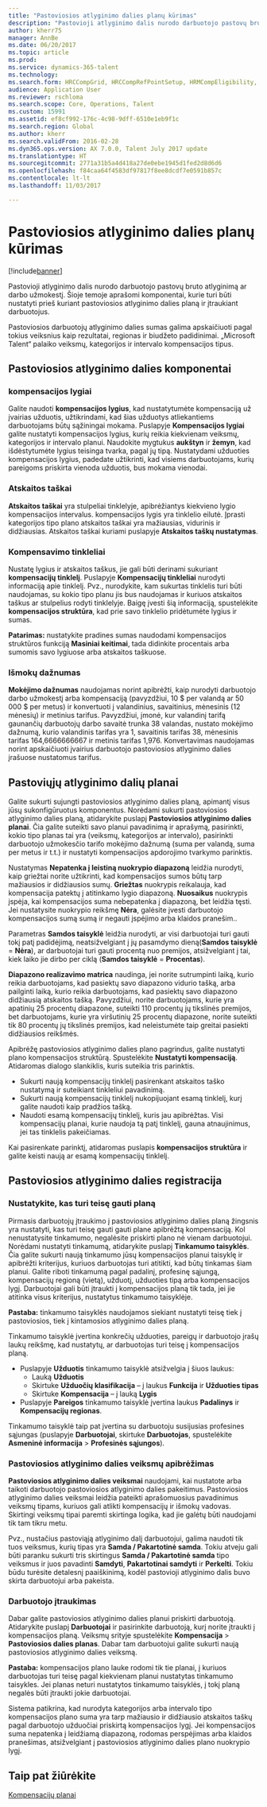 ```yaml
---
title: "Pastoviosios atlyginimo dalies planų kūrimas"
description: "Pastovioji atlyginimo dalis nurodo darbuotojo pastovų bruto atlyginimą ar darbo užmokestį. Šiame straipsnyje aprašomi komponentai, kurie turi būti nustatyti prieš kuriant pastoviosios atlyginimo dalies planą ir įtraukiant darbuotojus."
author: kherr75
manager: AnnBe
ms.date: 06/20/2017
ms.topic: article
ms.prod: 
ms.service: dynamics-365-talent
ms.technology: 
ms.search.form: HRCCompGrid, HRCCompRefPointSetup, HRMCompEligibility, HRMCompEvent, HRMFixedCompPlanTable
audience: Application User
ms.reviewer: rschloma
ms.search.scope: Core, Operations, Talent
ms.custom: 15991
ms.assetid: ef8cf992-176c-4c98-9dff-6510e1eb9f1c
ms.search.region: Global
ms.author: kherr
ms.search.validFrom: 2016-02-28
ms.dyn365.ops.version: AX 7.0.0, Talent July 2017 update
ms.translationtype: HT
ms.sourcegitcommit: 2771a31b5a4d418a27de0ebe1945d1fed2d8d6d6
ms.openlocfilehash: f84caa64f4583df97817f8ee8dcdf7e0591b857c
ms.contentlocale: lt-lt
ms.lasthandoff: 11/03/2017

---
```


# <a name="create-fixed-compensation-plans"></a>Pastoviosios atlyginimo dalies planų kūrimas

[!include[banner](includes/banner.md)]


Pastovioji atlyginimo dalis nurodo darbuotojo pastovų bruto atlyginimą ar darbo užmokestį. Šioje temoje aprašomi komponentai, kurie turi būti nustatyti prieš kuriant pastoviosios atlyginimo dalies planą ir įtraukiant darbuotojus.

Pastoviosios darbuotojų atlyginimo dalies sumas galima apskaičiuoti pagal tokius veiksnius kaip rezultatai, regionas ir biudžeto padidinimai. „Microsoft Talent“ palaiko veiksmų, kategorijos ir intervalo kompensacijos tipus.

## <a name="fixed-compensation-components"></a>Pastoviosios atlyginimo dalies komponentai
### <a name="compensation-levels"></a>kompensacijos lygiai

Galite naudoti **kompensacijos lygius**, kad nustatytumėte kompensaciją už įvairias užduotis, užtikrindami, kad šias užduotys atliekantiems darbuotojams būtų sąžiningai mokama. Puslapyje **Kompensacijos lygiai** galite nustatyti kompensacijos lygius, kurių reikia kiekvienam veiksmų, kategorijos ir intervalo planui. Naudokite mygtukus **aukštyn** ir **žemyn**, kad išdėstytumėte lygius teisinga tvarka, pagal jų tipą. Nustatydami užduoties kompensacijos lygius, padedate užtikrinti, kad visiems darbuotojams, kurių pareigoms priskirta vienoda užduotis, bus mokama vienodai.

### <a name="reference-points"></a>Atskaitos taškai

**Atskaitos taškai** yra stulpeliai tinklelyje, apibrėžiantys kiekvieno lygio kompensacijos intervalus. kompensacijos lygis yra tinklelio eilutė. Įprasti kategorijos tipo plano atskaitos taškai yra mažiausias, vidurinis ir didžiausias. Atskaitos taškai kuriami puslapyje **Atskaitos taškų nustatymas**.

### <a name="compensation-grids"></a>Kompensavimo tinkleliai

Nustatę lygius ir atskaitos taškus, jie gali būti derinami sukuriant **kompensacijų tinklelį**. Puslapyje **Kompensacijų tinkleliai** nurodyti informaciją apie tinklelį. Pvz., nurodykite, kam sukurtas tinklelis turi būti naudojamas, su kokio tipo planu jis bus naudojamas ir kuriuos atskaitos taškus ar stulpelius rodyti tinklelyje. Baigę įvesti šią informaciją, spustelėkite **kompensacijos struktūra**, kad prie savo tinklelio pridėtumėte lygius ir sumas. 

**Patarimas:** nustatykite pradines sumas naudodami kompensacijos struktūros funkciją **Masiniai keitimai**, tada didinkite procentais arba sumomis savo lygiuose arba atskaitos taškuose.

### <a name="pay-frequencies"></a>Išmokų dažnumas

**Mokėjimo dažnumas** naudojamas norint apibrėžti, kaip nurodyti darbuotojo darbo užmokestį arba kompensaciją (pavyzdžiui, 10 $ per valandą ar 50 000 $ per metus) ir konvertuoti į valandinius, savaitinius, mėnesinis (12 mėnesių) ir metinius tarifus. Pavyzdžiui, įmonė, kur valandinį tarifą gaunančių darbuotojų darbo savaitė trunka 38 valandas, nustato mokėjimo dažnumą, kurio valandinis tarifas yra 1, savaitinis tarifas 38, mėnesinis tarifas 164,6666666667 ir metinis tarifas 1,976. Konvertavimas naudojamas norint apskaičiuoti įvairius darbuotojo pastoviosios atlyginimo dalies įrašuose nustatomus tarifus.

## <a name="fixed-compensation-plans"></a>Pastoviųjų atlyginimo dalių planai
Galite sukurti sujungti pastoviosios atlyginimo dalies planą, apimantį visus jūsų sukonfigūruotus komponentus. Norėdami sukurti pastoviosios atlyginimo dalies planą, atidarykite puslapį **Pastoviosios atlyginimo dalies planai**. Čia galite suteikti savo planui pavadinimą ir aprašymą, pasirinkti, kokio tipo planas tai yra (veiksmų, kategorijos ar intervalo), pasirinkti darbuotojo užmokesčio tarifo mokėjimo dažnumą (suma per valandą, suma per metus ir t.t.) ir nustatyti kompensacijos apdorojimo tvarkymo parinktis. 

Nustatymas **Nepatenka į leistiną nuokrypio diapazoną** leidžia nurodyti, kaip griežtai norite užtikrinti, kad kompensacijos sumos būtų tarp mažiausios ir didžiausios sumų. **Griežtas** nuokrypis reikalauja, kad kompensacija patektų į atitinkamo lygio diapazoną. **Nuosaikus** nuokrypis įspėja, kai kompensacijos suma nebepatenka į diapazoną, bet leidžia tęsti. Jei nustatysite nuokrypio reikšmę **Nėra**, galėsite įvesti darbuotojo kompensacijos sumą sumą ir negauti įspėjimo arba klaidos pranešim.. 

Parametras **Samdos taisyklė** leidžia nurodyti, ar visi darbuotojai turi gauti tokį patį padidėjimą, neatsižvelgiant į jų pasamdymo dieną(**Samdos taisyklė**  = **Nėra**), ar darbuotojai turi gauti procentą nuo premijos, atsižvelgiant į tai, kiek laiko jie dirbo per ciklą (**Samdos taisyklė**  = **Procentas**). 

**Diapazono realizavimo matrica** naudinga, jei norite sutrumpinti laiką, kurio reikia darbuotojams, kad pasiektų savo diapazono vidurio tašką, arba pailginti laiką, kurio reikia darbuotojams, kad pasiektų savo diapazono didžiausią atskaitos tašką. Pavyzdžiui, norite darbuotojams, kurie yra apatinių 25 procentų diapazone, suteikti 110 procentų jų tikslinės premijos, bet darbuotojams, kurie yra viršutinių 25 procentų diapazone, norite suteikti tik 80 procentų jų tikslinės premijos, kad neleistumėte taip greitai pasiekti didžiausios reikšmės. 

Apibrėžę pastoviosios atlyginimo dalies plano pagrindus, galite nustatyti plano kompensacijos struktūrą. Spustelėkite **Nustatyti kompensaciją**. Atidaromas dialogo slankiklis, kuris suteikia tris parinktis.

-   Sukurti naują kompensacijų tinklelį pasirenkant atskaitos taško nustatymą ir suteikiant tinkleliui pavadinimą.
-   Sukurti naują kompensacijų tinklelį nukopijuojant esamą tinklelį, kurį galite naudoti kaip pradžios tašką.
-   Naudoti esamą kompensacijų tinklelį, kuris jau apibrėžtas. Visi kompensacijų planai, kurie naudoja tą patį tinklelį, gauna atnaujinimus, jei tas tinklelis pakeičiamas.

Kai pasirenkate parinktį, atidaromas puslapis **kompensacijos struktūra** ir galite keisti naują ar esamą kompensacijų tinklelį.

## <a name="fixed-compensation-enrollment"></a>Pastoviosios atlyginimo dalies registracija
### <a name="determine-who-is-eligible-for-the-plan"></a>Nustatykite, kas turi teisę gauti planą

Pirmasis darbuotojų įtraukimo į pastoviosios atlyginimo dalies planą žingsnis yra nustatyti, kas turi teisę gauti gauti plane apibrėžtą kompensaciją. Kol nenustatysite tinkamumo, negalėsite priskirti plano nė vienam darbuotojui. Norėdami nustatyti tinkamumą, atidarykite puslapį **Tinkamumo taisyklės**. Čia galite sukurti naują tinkamumo jūsų kompensacijos planui taisyklę ir apibrėžti kriterijus, kuriuos darbuotojas turi atitikti, kad būtų tinkamas šiam planui. Galite riboti tinkamumą pagal padalinį, profesinę sąjungą, kompensacijų regioną (vietą), užduotį, užduoties tipą arba kompensacijos lygį. Darbuotojai gali būti įtraukti į kompensacijos planą tik tada, jei jie atitinka visus kriterijus, nustatytus tinkamumo taisyklėje. 

**Pastaba:** tinkamumo taisyklės naudojamos siekiant nustatyti teisę tiek į pastoviosios, tiek į kintamosios atlyginimo dalies planą. 

Tinkamumo taisyklė įvertina konkrečių užduoties, pareigų ir darbuotojo įrašų laukų reikšmę, kad nustatytų, ar darbuotojas turi teisę į kompensacijos planą.

-   Puslapyje **Užduotis** tinkamumo taisyklė atsižvelgia į šiuos laukus:
    -   Lauką **Užduotis**
    -   Skirtuke **Užduočių klasifikacija** – į laukus **Funkcija** ir **Užduoties tipas**
    -   Skirtuke **Kompensacija** – į lauką **Lygis**
-   Puslapyje **Pareigos** tinkamumo taisyklė įvertina laukus **Padalinys** ir **Kompensacijų regionas**.

Tinkamumo taisyklė taip pat įvertina su darbuotoju susijusias profesines sąjungas (puslapyje **Darbuotojai**, skirtuke **Darbuotojas**, spustelėkite **Asmeninė informacija** &gt; **Profesinės sąjungos**).

### <a name="define-fixed-compensation-actions"></a>Pastoviosios atlyginimo dalies veiksmų apibrėžimas

**Pastoviosios atlyginimo dalies veiksmai** naudojami, kai nustatote arba taikoti darbuotojo pastoviosios atlyginimo dalies pakeitimus. Pastoviosios atlyginimo dalies veiksmai leidžia pateikti aprašomuosius pavadinimus veiksmų tipams, kuriuos gali atlikti kompensacijų ir išmokų vadovas. Skirtingi veiksmų tipai paremti skirtinga logika, kad jie galėtų būti naudojami tik tam tikru metu. 

Pvz., nustačius pastoviąją atlyginimo dalį darbuotojui, galima naudoti tik tuos veiksmus, kurių tipas yra **Samda / Pakartotinė samda**. Tokiu atveju gali būti paranku sukurti tris skirtingus **Samda / Pakartotinė samda** tipo veiksmus ir juos pavadinti **Samdyti**, **Pakartotinai samdyti** ir **Perkelti**. Tokiu būdu turėsite detalesnį paaiškinimą, kodėl pastovioji atlyginimo dalis buvo skirta darbuotojui arba pakeista.

### <a name="enroll-the-employee"></a>Darbuotojo įtraukimas

Dabar galite pastoviosios atlyginimo dalies planui priskirti darbuotoją. Atidarykite puslapį **Darbuotojai** ir pasirinkite darbuotoją, kurį norite įtraukti į kompensacijos planą. Veiksmų srityje spustelėkite **Kompensacija** &gt; **Pastoviosios dalies planas**. Dabar tam darbuotojui galite sukurti naują pastoviosios atlyginimo dalies veiksmą. 

**Pastaba:** kompensacijos plano lauke rodomi tik tie planai, į kuriuos darbuotojas turi teisę pagal kiekvienam planui nustatytas tinkamumo taisykles. Jei planas neturi nustatytos tinkamumo taisyklės, į tokį planą negalės būti įtraukti jokie darbuotojai. 

Sistema patikrina, kad nurodyta kategorijos arba intervalo tipo kompensacijos plano suma yra tarp mažiausio ir didžiausio atskaitos taškų pagal darbuotojo užduočiai priskirtą kompensacijos lygį. Jei kompensacijos suma nepatenka į leidžiamą diapazoną, rodomas perspėjimas arba klaidos pranešimas, atsižvelgiant į pastoviosios atlyginimo dalies plano nuokrypio lygį.

<a name="see-also"></a>Taip pat žiūrėkite
--------

[Kompensacijų planai](compensation-plans.md)





